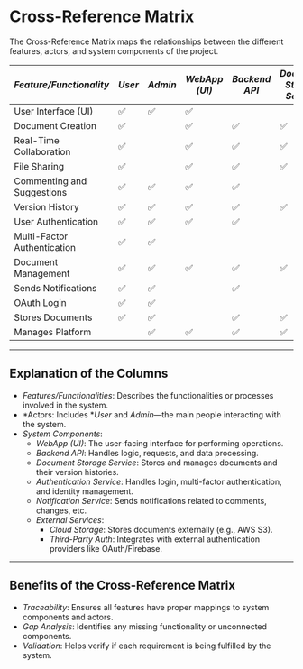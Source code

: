 # Cross-Reference Matrix

The Cross-Reference Matrix maps the relationships between the different features, actors, and system components of the project.

| *Feature/Functionality*        | *User* | *Admin* | *WebApp (UI)* | *Backend API*      | *Document Storage Service* | *Authentication Service* | *Notification Service* | *Cloud Storage* | *Third-Party Auth* |
|----------------------------------|----------|-----------|------------------|-----------------------|------------------------------|----------------------------|---------------------------|-------------------|-----------------------|
| User Interface (UI)              | ✅        | ✅         | ✅                |                       |                              |                            |                           |                   |                       |
| Document Creation                | ✅        |           | ✅                | ✅                     | ✅                            |                            |                           |                   |                       |
| Real-Time Collaboration          | ✅        |           | ✅                | ✅                     | ✅                            |                            |                           |                   |                       |
| File Sharing                     | ✅        |           | ✅                | ✅                     | ✅                            |                            |                           |                   |                       |
| Commenting and Suggestions       | ✅        | ✅         | ✅                | ✅                     |                              |                            | ✅                         |                   |                       |
| Version History                  | ✅        | ✅         | ✅                | ✅                     | ✅                            |                            |                           |                   |                       |
| User Authentication              | ✅        | ✅         | ✅                | ✅                     |                              | ✅                          |                           |                   | ✅                     |
| Multi-Factor Authentication      | ✅        | ✅         |                  |                       |                              | ✅                          |                           |                   | ✅                     |
| Document Management              | ✅        | ✅         | ✅                | ✅                     | ✅                            |                            |                           |                   |                       |
| Sends Notifications              | ✅        | ✅         |                  | ✅                     |                              |                            | ✅                         |                   |                       |
| OAuth Login                      | ✅        | ✅         |                  |                       |                              | ✅                          |                           |                   | ✅                     |
| Stores Documents                 | ✅        | ✅         |                  | ✅                     | ✅                            |                            |                           | ✅                 |                       |
| Manages Platform                 |          | ✅         | ✅                | ✅                     | ✅                            | ✅                          | ✅                         |                   | ✅                     |

---

## Explanation of the Columns
- *Features/Functionalities*: Describes the functionalities or processes involved in the system.
- *Actors: Includes **User* and *Admin*—the main people interacting with the system.
- *System Components*:
  - *WebApp (UI)*: The user-facing interface for performing operations.
  - *Backend API*: Handles logic, requests, and data processing.
  - *Document Storage Service*: Stores and manages documents and their version histories.
  - *Authentication Service*: Handles login, multi-factor authentication, and identity management.
  - *Notification Service*: Sends notifications related to comments, changes, etc.
  - *External Services*:
    - *Cloud Storage*: Stores documents externally (e.g., AWS S3).
    - *Third-Party Auth*: Integrates with external authentication providers like OAuth/Firebase.

---

## Benefits of the Cross-Reference Matrix
- *Traceability*: Ensures all features have proper mappings to system components and actors.
- *Gap Analysis*: Identifies any missing functionality or unconnected components.
- *Validation*: Helps verify if each requirement is being fulfilled by the system.
